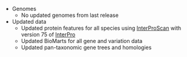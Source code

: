 
- Genomes
    - No updated genomes from last release
- Updated data
    - Updated protein features for all species using [InterProScan](http://www.ebi.ac.uk/interpro/search/sequence-search) with version 75 of [InterPro](https://www.ebi.ac.uk/interpro/)
    - Updated BioMarts for all gene and variation data
    - Updated pan-taxonomic gene trees and homologies
